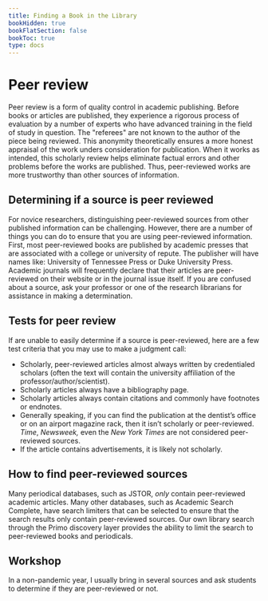 ```yaml
---
title: Finding a Book in the Library
bookHidden: true
bookFlatSection: false
bookToc: true
type: docs
---
```


# Peer review

Peer review is a form of quality control in academic publishing. Before books or articles are published, they experience a rigorous process of evaluation by a number of experts who have advanced training in the field of study in question. The "referees" are not known to the author of the piece being reviewed. This anonymity theoretically ensures a more honest appraisal of the work unders consideration for publication. When it works as intended, this scholarly review helps eliminate factual errors and other problems before the works are published. Thus, peer-reviewed works are more trustworthy than other sources of information.

## Determining if a source is peer reviewed

For novice researchers, distinguishing peer-reviewed sources from other published information can be challenging. However, there are a number of things you can do to ensure that you are using peer-reviewed information. First, most peer-reviewed books are published by academic presses that are associated with a college or university of repute. The publisher will have names like: University of Tennessee Press or Duke University Press. Academic journals will frequently declare that their articles are peer-reviewed on their website or in the journal issue itself. If you are confused about a source, ask your professor or one of the research librarians for assistance in making a determination.

## Tests for peer review

If are unable to easily determine if a source is peer-reviewed, here are a few test criteria that you may use to make a judgment call:

- Scholarly, peer-reviewed articles almost always written by credentialed scholars (often the text will contain the university affiliation of the professor/author/scientist).
- Scholarly articles always have a bibliography page.
- Scholarly articles always contain citations and commonly have footnotes or endnotes.
- Generally speaking, if you can find the publication at the dentist’s office or on an airport magazine rack, then it isn’t scholarly or peer-reviewed. *Time*, *Newsweek,* even the *New York Times* are not considered peer-reviewed sources.
- If the article contains advertisements, it is likely not scholarly.
  

## How to find peer-reviewed sources

Many periodical databases, such as JSTOR, *only* contain peer-reviewed academic articles. Many other databases, such as Academic Search Complete, have search limiters that can be selected to ensure that the search results only contain peer-reviewed sources. Our own library search through the Primo discovery layer provides the ability to limit the search to peer-reviewed books and periodicals.

## Workshop

In a non-pandemic year, I usually bring in several sources and ask students to determine if they are peer-reviewed or not. 



